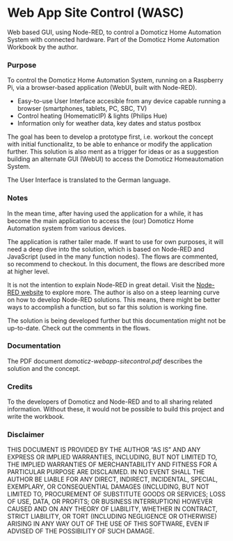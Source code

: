 # Web App Site Control (WASC)
Web based GUI, using Node-RED, to control a Domoticz Home Automation System with connected hardware.
Part of the Domoticz Home Automation Workbook by the author.

### Purpose
To control the Domoticz Home Automation System, running on a Raspberry Pi, via a browser-based application (WebUI, built with Node-RED).

* Easy-to-use User Interface accesible from any device capable running a browser (smartphones, tablets, PC, SBC, TV)
* Control heating (HomematicIP) & lights (Philips Hue)
* Information only for weather data, key dates and status postbox

The goal has been to develop a prototype first, i.e. workout the concept with initial functionalitz, to be able to enhance or modify the application further.
This solution is also ment as a trigger for ideas or as a suggestion building an alternate GUI (WebUI) to access the Domoticz Homeautomation System.

The User Interface is translated to the German language.

### Notes
In the mean time, after having used the application for a while, it has become the main application to access the (our) Domoticz Home Automation system from various devices.

The application is rather tailer made.
If want to use for own purposes, it will need a deep dive into the solution, which is based on Node-RED and JavaScript (used in the many function nodes).
The flows are commented, so recommend to checkout.
In this document, the flows are described more at higher level.

It is not the intention to explain Node-RED in great detail.
Visit the [Node-RED website](https://nodered.org/) to explore more.
The author is also on a steep learning curve on how to develop Node-RED solutions.
This means, there might be better ways to accomplish a function, but so far this solution is working fine.

The solution is being developed further but this documentation might not be up-to-date. Check out the comments in the flows.

### Documentation
The PDF document *domoticz-webapp-sitecontrol.pdf* describes the solution and the concept.

### Credits
To the developers of Domoticz and Node-RED and to all sharing related information.
Without these, it would not be possible to build this project and write the workbook.

### Disclaimer
THIS DOCUMENT IS PROVIDED BY THE AUTHOR “AS IS” AND ANY EXPRESS OR IMPLIED WARRANTIES, INCLUDING, BUT NOT LIMITED TO, THE IMPLIED WARRANTIES 
OF MERCHANTABILITY AND FITNESS FOR A PARTICULAR PURPOSE ARE DISCLAIMED. IN NO EVENT SHALL THE AUTHOR BE LIABLE FOR ANY DIRECT, INDIRECT, 
INCIDENTAL, SPECIAL, EXEMPLARY, OR CONSEQUENTIAL DAMAGES (INCLUDING, BUT NOT LIMITED TO, PROCUREMENT OF SUBSTITUTE GOODS OR SERVICES; LOSS 
OF USE, DATA, OR PROFITS; OR BUSINESS INTERRUPTION) HOWEVER CAUSED AND ON ANY THEORY OF LIABILITY, WHETHER IN CONTRACT, STRICT LIABILITY, OR 
TORT (INCLUDING NEGLIGENCE OR OTHERWISE) ARISING IN ANY WAY OUT OF THE USE OF THIS SOFTWARE, EVEN IF ADVISED OF THE POSSIBILITY OF SUCH 
DAMAGE.
